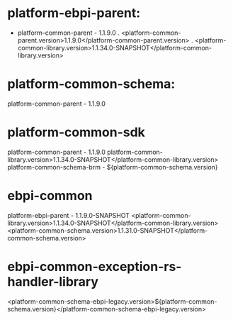 # platform-ebpi-parent:
* platform-common-parent - <version>1.1.9.0</version>
  .      <platform-common-parent.version>1.1.9.0</platform-common-parent.version>
  .      <platform-common-library.version>1.1.34.0-SNAPSHOT</platform-common-library.version>
# platform-common-schema:
<artifactId>platform-common-parent</artifactId> - <version>1.1.9.0</version>
# platform-common-sdk
<artifactId>platform-common-parent</artifactId> - <version>1.1.9.0</version>
platform-common-library.version>1.1.34.0-SNAPSHOT</platform-common-library.version>
<artifactId>platform-common-schema-brm</artifactId> - <version>${platform-common-schema.version}</version>
# ebpi-common
<artifactId>platform-ebpi-parent</artifactId> - <version>1.1.9.0-SNAPSHOT</version>
<platform-common-library.version>1.1.34.0-SNAPSHOT</platform-common-library.version>
<platform-common-schema.version>1.1.31.0-SNAPSHOT</platform-common-schema.version>
# ebpi-common-exception-rs-handler-library
<platform-common-schema-ebpi-legacy.version>${platform-common-schema.version}</platform-common-schema-ebpi-legacy.version>
